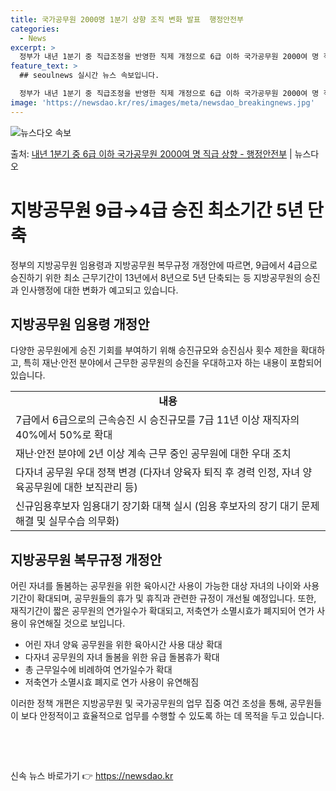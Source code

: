 ```yaml
---
title: 국가공무원 2000명 1분기 상향 조직 변화 발표  행정안전부
categories:
  - News
excerpt: >
  정부가 내년 1분기 중 직급조정을 반영한 직제 개정으로 6급 이하 국가공무원 2000여 명 직급상향 관련 절…
feature_text: >
  ## seoulnews 실시간 뉴스 속보입니다.

  정부가 내년 1분기 중 직급조정을 반영한 직제 개정으로 6급 이하 국가공무원 2000여 명 직급상향 관련 절…
image: 'https://newsdao.kr/res/images/meta/newsdao_breakingnews.jpg'
---
```


![뉴스다오 속보](https://newsdao.kr/res/images/meta/newsdao_breakingnews.jpg)

<p>출처: <a href="https://newsdao.kr/3532" rel="dofollow">내년 1분기 중 6급 이하 국가공무원 2000여 명 직급 상향 - 행정안전부</a> | 뉴스다오</p>

<h1>지방공무원 9급→4급 승진 최소기간 5년 단축</h1>
<p data-ke-size="size16">정부의 지방공무원 임용령과 지방공무원 복무규정 개정안에 따르면, 9급에서 4급으로 승진하기 위한 최소 근무기간이 13년에서 8년으로 5년 단축되는 등 지방공무원의 승진과 인사행정에 대한 변화가 예고되고 있습니다.</p>

<h2>지방공무원 임용령 개정안</h2>
<p data-ke-size="size16">다양한 공무원에게 승진 기회를 부여하기 위해 승진규모와 승진심사 횟수 제한을 확대하고, 특히 재난·안전 분야에서 근무한 공무원의 승진을 우대하고자 하는 내용이 포함되어 있습니다.</p>

<table>
	<tr>
		<td style="text-align: center; height: 17px;"><b>내용</b></td>
	</tr>
	<tr>
		<td>7급에서 6급으로의 근속승진 시 승진규모를 7급 11년 이상 재직자의 40%에서 50%로 확대</td>
	</tr>
	<tr>
		<td>재난·안전 분야에 2년 이상 계속 근무 중인 공무원에 대한 우대 조치</td>
	</tr>
	<tr>
		<td>다자녀 공무원 우대 정책 변경 (다자녀 양육자 퇴직 후 경력 인정, 자녀 양육공무원에 대한 보직관리 등)</td>
	</tr>
	<tr>
		<td>신규임용후보자 임용대기 장기화 대책 실시 (임용 후보자의 장기 대기 문제 해결 및 실무수습 의무화)</td>
	</tr>
</table>

<h2>지방공무원 복무규정 개정안</h2>
<p data-ke-size="size16">어린 자녀를 돌봄하는 공무원을 위한 육아시간 사용이 가능한 대상 자녀의 나이와 사용기간이 확대되며, 공무원들의 휴가 및 휴직과 관련한 규정이 개선될 예정입니다. 또한, 재직기간이 짧은 공무원의 연가일수가 확대되고, 저축연가 소멸시효가 폐지되어 연가 사용이 유연해질 것으로 보입니다.</p>

<ul>
	<li>어린 자녀 양육 공무원을 위한 육아시간 사용 대상 확대</li>
	<li>다자녀 공무원의 자녀 돌봄을 위한 유급 돌봄휴가 확대</li>
	<li>총 근무일수에 비례하여 연가일수가 확대</li>
	<li>저축연가 소멸시효 폐지로 연가 사용이 유연해짐</li>
</ul>

<p data-ke-size="size16">이러한 정책 개편은 지방공무원 및 국가공무원의 업무 집중 여건 조성을 통해, 공무원들이 보다 안정적이고 효율적으로 업무를 수행할 수 있도록 하는 데 목적을 두고 있습니다.</p>
<p data-ke-size="size16">&nbsp;</p>
<p data-ke-size="size16">&nbsp;</p> 

신속 뉴스 바로가기 👉 <a href="https://newsdao.kr" rel="dofollow">https://newsdao.kr</a>



